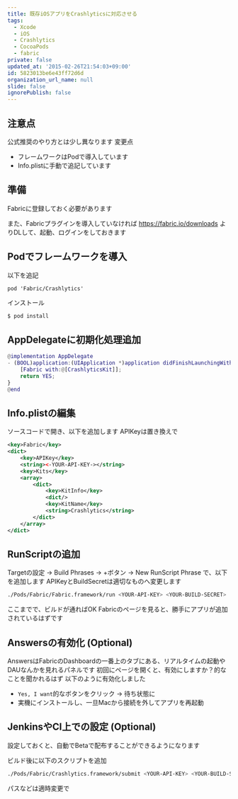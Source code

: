 ```yaml
---
title: 既存iOSアプリをCrashlyticsに対応させる
tags:
  - Xcode
  - iOS
  - Crashlytics
  - CocoaPods
  - fabric
private: false
updated_at: '2015-02-26T21:54:03+09:00'
id: 5823013be6e43ff72d6d
organization_url_name: null
slide: false
ignorePublish: false
---
```

## 注意点
公式推奨のやり方とは少し異なります
変更点

- フレームワークはPodで導入しています
- Info.plistに手動で追記しています

## 準備

Fabricに登録しておく必要があります

また、Fabricプラグインを導入していなければ
https://fabric.io/downloads
よりDLして、起動、ログインをしておきます

## Podでフレームワークを導入

以下を追記

```rb:Podfile
pod 'Fabric/Crashlytics'
```

インストール

```bash
$ pod install
```

## AppDelegateに初期化処理追加

```objc:AppDelegate.m
@implementation AppDelegate
- (BOOL)application:(UIApplication *)application didFinishLaunchingWithOptions:(NSDictionary *)launchOptions {
    [Fabric with:@[CrashlyticsKit]];
    return YES;
}
@end
```

## Info.plistの編集
ソースコードで開き、以下を追加します
APIKeyは置き換えで

```xml
<key>Fabric</key>
<dict>
	<key>APIKey</key>
	<string><-YOUR-API-KEY-></string>
	<key>Kits</key>
	<array>
		<dict>
			<key>KitInfo</key>
			<dict/>
			<key>KitName</key>
			<string>Crashlytics</string>
		</dict>
	</array>
</dict>
```

## RunScriptの追加

Targetの設定 -> Build Phrases -> +ボタン -> New RunScript Phrase
で、以下を追加します
APIKeyとBuildSecretは適切なものへ変更します

```bash
./Pods/Fabric/Fabric.framework/run <YOUR-API-KEY> <YOUR-BUILD-SECRET>
```

ここまでで、ビルドが通ればOK
Fabricのページを見ると、勝手にアプリが追加されているはずです

## Answersの有効化 (Optional)
AnswersはFabricのDashboardの一番上のタブにある、リアルタイムの起動やDAUなんかを見れるパネルです
初回にページを開くと、有効にしますか？的なことを聞かれるはず
以下のように有効化しました

- `Yes, I want`的なボタンをクリック -> 待ち状態に
- 実機にインストールし、一旦Macから接続を外してアプリを再起動


## JenkinsやCI上での設定 (Optional)
設定しておくと、自動でBetaで配布することができるようになります

ビルド後に以下のスクリプトを追加

```bash
./Pods/Fabric/Crashlytics.framework/submit <YOUR-API-KEY> <YOUR-BUILD-SECRET> -ipaPath <YOUR-IPA-PATH> -groupAliases <YOUR-DISTRIBUTE-GROUP>
```

パスなどは適時変更で
